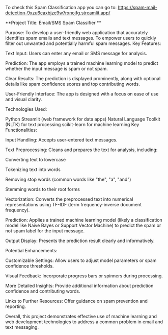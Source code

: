 To check this Spam Classification app you can go to: https://spam-mail-detection-9xzu6caxbjze9w7rxnojfg.streamlit.app/


**Project Title: Email/SMS Spam Classifier
**

Purpose:
To develop a user-friendly web application that accurately identifies spam emails and text messages.
To empower users to quickly filter out unwanted and potentially harmful spam messages.
Key Features:

Text Input: Users can enter any email or SMS message for analysis.


Prediction: The app employs a trained machine learning model to predict whether the input message is spam or not spam.


Clear Results: The prediction is displayed prominently, along with optional details like spam confidence scores and top contributing words.


User-Friendly Interface: The app is designed with a focus on ease of use and visual clarity.


Technologies Used:

Python
Streamlit (web framework for data apps)
Natural Language Toolkit (NLTK) for text processing
scikit-learn for machine learning
Key Functionalities:

Input Handling: Accepts user-entered text messages.


Text Preprocessing: Cleans and prepares the text for analysis, including:


Converting text to lowercase


Tokenizing text into words


Removing stop words (common words like "the", "a", "and")


Stemming words to their root forms


Vectorization: Converts the preprocessed text into numerical representations using TF-IDF (term frequency-inverse document frequency).


Prediction: Applies a trained machine learning model (likely a classification model like Naive Bayes or Support Vector Machine) to predict the spam or not spam label for the input message.


Output Display: Presents the prediction result clearly and informatively.


Potential Enhancements:

Customizable Settings: Allow users to adjust model parameters or spam confidence thresholds.


Visual Feedback: Incorporate progress bars or spinners during processing.


More Detailed Insights: Provide additional information about prediction confidence and contributing words.


Links to Further Resources: Offer guidance on spam prevention and reporting.


Overall, this project demonstrates effective use of machine learning and web development technologies to address a common problem in email and text messaging.
